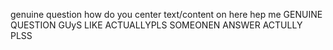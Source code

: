 genuine question how do you center text/content on here hep me GENUINE QUESTION GUyS LIKE ACTUALLYPLS SOMEONEN ANSWER ACTULLY PLSS 
